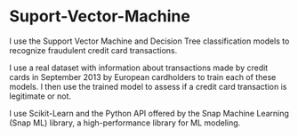 # Suport-Vector-Machine
I use the Support Vector Machine and Decision Tree classification models to recognize fraudulent credit card transactions.

I use a real dataset with information about transactions made by credit cards in September 2013 by European cardholders to train each of these models. I then use the trained model to assess if a credit card transaction is legitimate or not.

I use Scikit-Learn and the Python API offered by the Snap Machine Learning (Snap ML) library, a high-performance library for ML modeling. 
